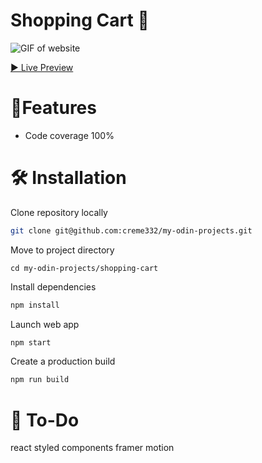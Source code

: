 # Shopping Cart 🛒


![GIF of website]()

[▶ Live Preview](https://creme332.github.io/my-odin-projects/shopping-cart/build/)


# 🚀Features
- Code coverage 100%

# 🛠 Installation
Clone repository locally
```bash
git clone git@github.com:creme332/my-odin-projects.git
```
Move to project directory
```
cd my-odin-projects/shopping-cart
```
Install dependencies
```bash
npm install
```
Launch web app  
```bash
npm start
```
Create a production build
```bash
npm run build
```

# 🔨 To-Do
react styled components
framer motion

